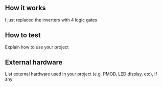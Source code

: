 <!---

This file is used to generate your project datasheet. Please fill in the information below and delete any unused
sections.

You can also include images in this folder and reference them in the markdown. Each image must be less than
512 kb in size, and the combined size of all images must be less than 1 MB.
-->

## How it works

I just replaced the inverters with 4 logic gates

## How to test

Explain how to use your project

## External hardware

List external hardware used in your project (e.g. PMOD, LED display, etc), if any
